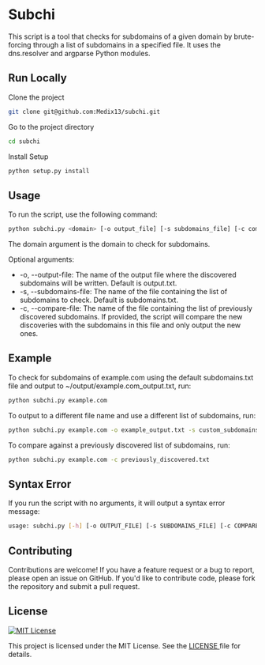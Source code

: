 # Subchi


This script is a tool that checks for subdomains of a given domain by brute-forcing through a list of subdomains in a specified file. It uses the dns.resolver and argparse Python modules.

## Run Locally

Clone the project

```bash
git clone git@github.com:Medix13/subchi.git
```

Go to the project directory

```bash
cd subchi
```

Install Setup

```bash
python setup.py install
```

## Usage

To run the script, use the following command:

```bash
python subchi.py <domain> [-o output_file] [-s subdomains_file] [-c compare_file]
```

The domain argument is the domain to check for subdomains.

Optional arguments:

- -o, --output-file: The name of the output file where the discovered subdomains will be written. Default is output.txt.
- -s, --subdomains-file: The name of the file containing the list of subdomains to check. Default is subdomains.txt.
- -c, --compare-file: The name of the file containing the list of previously discovered subdomains. If provided, the script will compare the new discoveries with the subdomains in this file and only output the new ones.

## Example

To check for subdomains of example.com using the default subdomains.txt file and output to ~/output/example.com_output.txt, run:

```bash
python subchi.py example.com
```

To output to a different file name and use a different list of subdomains, run:

```bash
python subchi.py example.com -o example_output.txt -s custom_subdomains.txt
```

To compare against a previously discovered list of subdomains, run:

```bash
python subchi.py example.com -c previously_discovered.txt
```

## Syntax Error

If you run the script with no arguments, it will output a syntax error message:

```bash
usage: subchi.py [-h] [-o OUTPUT_FILE] [-s SUBDOMAINS_FILE] [-c COMPARE_FILE] domain
```

## Contributing

Contributions are welcome! If you have a feature request or a bug to report, please open an issue on GitHub. If you'd like to contribute code, please fork the repository and submit a pull request.

## License
[![MIT License](https://img.shields.io/badge/License-MIT-green.svg)](https://choosealicense.com/licenses/mit/)

This project is licensed under the MIT License. See the [LICENSE ](LICENSE.md) file for details.
